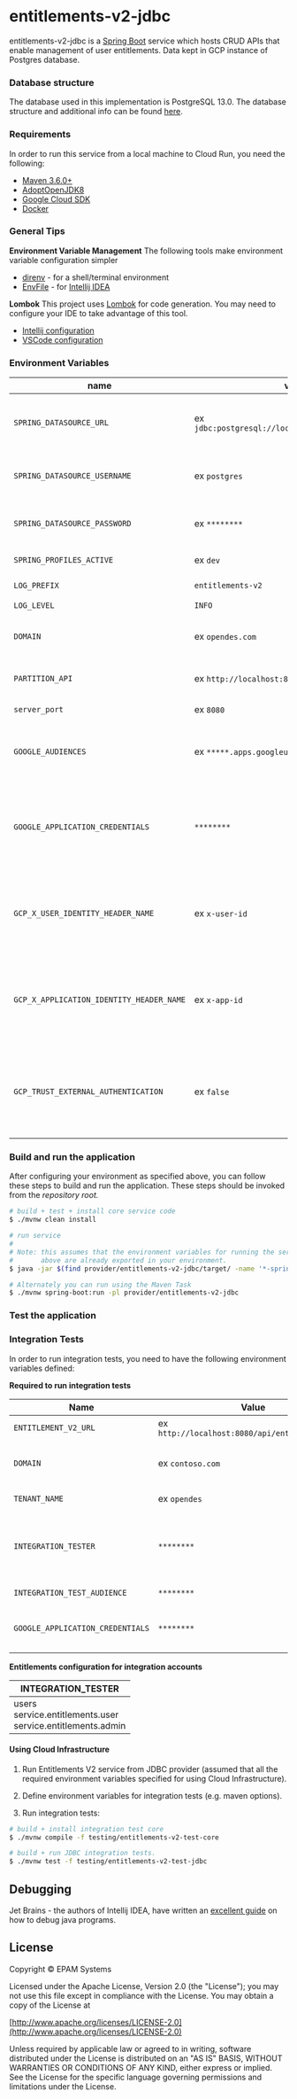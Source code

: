 # entitlements-v2-jdbc

entitlements-v2-jdbc is a [Spring Boot](https://spring.io/projects/spring-boot) service which hosts CRUD APIs that enable management of user entitlements.
Data kept in GCP instance of Postgres database.


### Database structure

The database used in this implementation is PostgreSQL 13.0. The database structure and additional
info can be found [here][JDBC documentation].


### Requirements

In order to run this service from a local machine to Cloud Run, you need the following:

- [Maven 3.6.0+](https://maven.apache.org/download.cgi)
- [AdoptOpenJDK8](https://adoptopenjdk.net/)
- [Google Cloud SDK](https://cloud.google.com/sdk/)
- [Docker](https://docs.docker.com/engine/install/)

### General Tips

**Environment Variable Management**
The following tools make environment variable configuration simpler
 - [direnv](https://direnv.net/) - for a shell/terminal environment
 - [EnvFile](https://plugins.jetbrains.com/plugin/7861-envfile) - for [Intellij IDEA](https://www.jetbrains.com/idea/)

**Lombok**
This project uses [Lombok](https://projectlombok.org/) for code generation. You may need to configure your IDE to take advantage of this tool.
 - [Intellij configuration](https://projectlombok.org/setup/intellij)
 - [VSCode configuration](https://projectlombok.org/setup/vscode)


### Environment Variables

| name | value | description | sensitive? | source |
| ---  | ---   | ---         | ---        | ---    |
| `SPRING_DATASOURCE_URL` | ex `jdbc:postgresql://localhost:5432/entitlements` | The JDBC-valid connection string for database | yes | https://console.cloud.google.com/ |
| `SPRING_DATASOURCE_USERNAME` | ex `postgres` | The username of database user | yes | - | 
| `SPRING_DATASOURCE_PASSWORD` | ex `********` | The password of database user | yes | - |
| `SPRING_PROFILES_ACTIVE` | ex `dev` | Spring profile to be active | no | - |
| `LOG_PREFIX` | `entitlements-v2` | Logging prefix | no | - |
| `LOG_LEVEL` | `INFO` | Logging level | no | - |
| `DOMAIN` | ex `opendes.com` | The name of the domain for which the service runs | no | -- |
| `PARTITION_API` | ex `http://localhost:8080/api/partition/v1` | Partition service endpoint | no | - |
| `server_port` | ex `8080` | Port of the server | no | -- |
| `GOOGLE_AUDIENCES` | ex `*****.apps.googleusercontent.com` | Client ID for getting access to cloud resources | yes | https://console.cloud.google.com/apis/credentials |
| `GOOGLE_APPLICATION_CREDENTIALS` | `********` | Need this only if running locally, this service acc must have token sign access | yes | -- |
| `GCP_X_USER_IDENTITY_HEADER_NAME` | ex `x-user-id` | The name of the header in which the "id of the authenticated user" is passed | no | -- |
| `GCP_X_APPLICATION_IDENTITY_HEADER_NAME` | ex `x-app-id` | The name of the header in which the "id of the authenticated user application" is passed | no | -- |
| `GCP_TRUST_EXTERNAL_AUTHENTICATION` | ex `false` | Need this only if running locally, this service acc must have token sign access | no | -- |

### Build and run the application

After configuring your environment as specified above, you can follow these steps to build and run the application. These steps should be invoked from the *repository root.*

```bash
# build + test + install core service code
$ ./mvnw clean install

# run service
#
# Note: this assumes that the environment variables for running the service as outlined
#       above are already exported in your environment.
$ java -jar $(find provider/entitlements-v2-jdbc/target/ -name '*-spring-boot.jar')

# Alternately you can run using the Maven Task
$ ./mvnw spring-boot:run -pl provider/entitlements-v2-jdbc
```


### Test the application


### Integration Tests

In order to run integration tests, you need to have the following environment variables defined:

**Required to run integration tests**

| Name | Value | Description | Sensitive? | Source |
| ---  | ---   | ---         | ---        | ---    |
| `ENTITLEMENT_V2_URL` | ex `http://localhost:8080/api/entitlements/v2/` | The host where the service is running | no | -- |
| `DOMAIN` | ex `contoso.com` | Must match the value of `service_domain_name` above | no | -- |
| `TENANT_NAME` | ex `opendes` | OSDU tenant used for testing | no | -- |
| `INTEGRATION_TESTER` | `********` | System identity to assume for API calls. Note: This user must have entitlements already configured | yes | -- |
| `INTEGRATION_TEST_AUDIENCE` | `********` | Client Id for `$INTEGRATION_TESTER` | yes | -- |
| `GOOGLE_APPLICATION_CREDENTIALS` | `********` | System identity to provide access for cleaning up groups created during test | yes | -- |

**Entitlements configuration for integration accounts**

| INTEGRATION_TESTER  | 
| --- |
| users<br/>service.entitlements.user<br/>service.entitlements.admin |


#### Using Cloud Infrastructure

1. Run Entitlements V2 service from JDBC provider (assumed that all the required environment variables specified for using Cloud Infrastructure).

2. Define environment variables for integration tests (e.g. maven options).
   
3. Run integration tests:

```bash
# build + install integration test core
$ ./mvnw compile -f testing/entitlements-v2-test-core

# build + run JDBC integration tests.
$ ./mvnw test -f testing/entitlements-v2-test-jdbc
```
## Debugging

Jet Brains - the authors of Intellij IDEA, have written an [excellent guide](https://www.jetbrains.com/help/idea/debugging-your-first-java-application.html) on how to debug java programs.

## License
Copyright © EPAM Systems

Licensed under the Apache License, Version 2.0 (the "License");
you may not use this file except in compliance with the License.
You may obtain a copy of the License at

[http://www.apache.org/licenses/LICENSE-2.0](http://www.apache.org/licenses/LICENSE-2.0)

Unless required by applicable law or agreed to in writing, software
distributed under the License is distributed on an "AS IS" BASIS,
WITHOUT WARRANTIES OR CONDITIONS OF ANY KIND, either express or implied.
See the License for the specific language governing permissions and
limitations under the License.

[JDBC Documentation]: ../../docs/JDBC.md